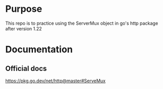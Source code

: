 # Purpose

This repo is to practice using the ServerMux object in go's http package after version 1.22

# Documentation

## Official docs

https://pkg.go.dev/net/http@master#ServeMux
